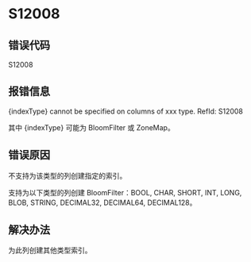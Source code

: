 # S12008

## 错误代码

S12008

## 报错信息

{indexType} cannot be specified on columns of xxx type. RefId: S12008

其中 {indexType} 可能为 BloomFilter 或 ZoneMap。

## 错误原因

不支持为该类型的列创建指定的索引。

支持为以下类型的列创建 BloomFilter：BOOL, CHAR, SHORT, INT, LONG, BLOB, STRING, DECIMAL32,
DECIMAL64, DECIMAL128。

## 解决办法

为此列创建其他类型索引。

